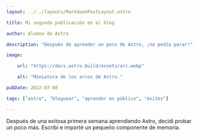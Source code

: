 ```yaml
---
layout: ../../layouts/MarkdownPostLayout.astro

title: Mi segunda publicación en el blog

author: Alumno de Astro

description: "Después de aprender un poco de Astro, ¡no podía parar!"

image:

    url: "https://docs.astro.build/assets/arc.webp"

    alt: "Miniatura de los arcos de Astro."

pubDate: 2022-07-08

tags: ["astro", "bloguear", "aprender en público", "éxitos"]

---
```


Después de una exitosa primera semana aprendiendo Astro, decidí probar un poco más. Escribí e importé un pequeño componente de memoria.